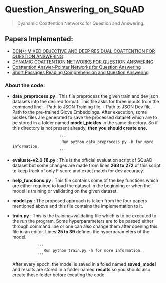 # Question_Answering_on_SQuAD
> Dyanamic Coattention Networks for Question and Answering.

## Papers Implemented:
   * [DCN+: MIXED OBJECTIVE AND DEEP RESIDUAL COATTENTION FOR QUESTION ANSWERING](https://arxiv.org/abs/1711.00106)
   * [DYNAMIC COATTENTION NETWORKS FOR QUESTION ANSWERING](https://arxiv.org/abs/1611.01604)
   * [Coattention Answer-Pointer Networks for Question Answering](https://web.stanford.edu/class/cs224n/reports/2761042.pdf)
   * [Short Passages Reading Comprehension and Question Answering](http://www.ccs.neu.edu/home/luwang/courses/reports_cs6120_fa17/2.pdf)

### About the code:
  * **data_preprocess.py** : This file preprocess the given train and dev json datasets into the desired format. This file                                asks for three inputs from the command line:
                             - Path to JSON Training file.
                             - Path to JSON Dev file.
                             - Path to the pre-trained Glove Embeddings.
                             After execution, some pickles files are generated to save the processed dataset which are to be                              stored in a folder named **model_pickles** in the same directory. So if this directory is not                                present already, **then you should create one.**
                        
                             ''' 
                              Run python data_preprocess.py -h for more information.
                             '''
                       
* **evaluate-v2.0 (1).py** : This is the official evaluation script of SQuAD dataset but some changes are made from lines 
                             **268  to 272** of this script to keep track of only F score and exact match for dev accuracy.
  
* **help_functions.py** : This file contains some of the key functions which are either required to load the dataset in the                             beginning or when the model is training or validating on the given dataset.
  
* **model.py** : The proposed approach is taken from the four papers mentioned above and this file contains the                                implementation to it.
  
* **train.py** : This is the training+validating file which is to be executed to the run the program. Some hyperparameters                    are to be passed either through command line or one can also change them after opening this file in an                        editor. Lines **25 to 39** defines the hyperparameters of the model.

                 '''        
                    Run python train.py -h for more information.
                 '''
                 
     After every epoch, the model is saved in a foled named **saved_model** and results are stored in a folder named              **results** so you should also create these folder before excuting the code.
     
     
                  
                  
